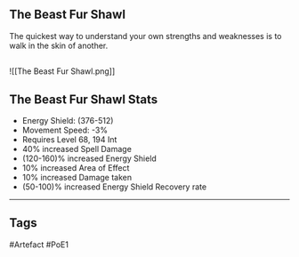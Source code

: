 ## The Beast Fur Shawl
The quickest way to understand
your own strengths and weaknesses
is to walk in the skin of another.
##
![[The Beast Fur Shawl.png]]
## The Beast Fur Shawl Stats
- Energy Shield: (376-512)
- Movement Speed: -3%
- Requires Level 68, 194 Int
- 40% increased Spell Damage
- (120-160)% increased Energy Shield
- 10% increased Area of Effect
- 10% increased Damage taken
- (50-100)% increased Energy Shield Recovery rate


---
## Tags
#Artefact
#PoE1